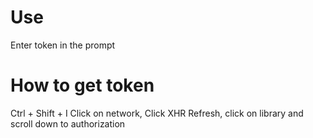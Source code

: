 # Use
  Enter token in the prompt

# How to get token
Ctrl + Shift + I
Click on network, Click XHR
Refresh, click on library and scroll down to authorization
